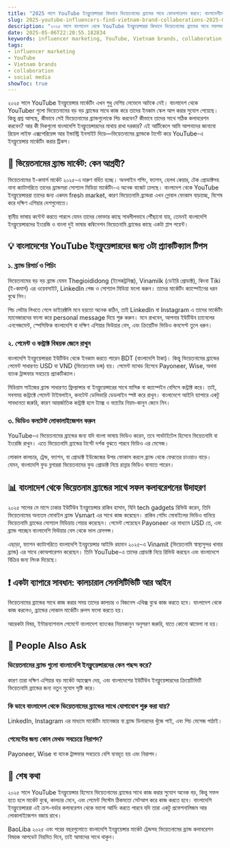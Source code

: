 ```yaml
---
title: "2025 সালে YouTube ইনফ্লুয়েন্সাররা কিভাবে ভিয়েতনামের ব্র্যান্ডের সাথে কোঅপারেশন করবে: বাংলাদেশীদের জন্য গাইড"
slug: 2025-youtube-influencers-find-vietnam-brand-collaborations-2025-05-06
description: "২০২৫ সালে বাংলাদেশ থেকে YouTube ইনফ্লুয়েন্সাররা কিভাবে ভিয়েতনামের ব্র্যান্ডের সাথে সফলভাবে কাজ করতে পারে, সেখানকার মার্কেট, পেমেন্ট মেথড, এবং সোশ্যাল মিডিয়া স্ট্র্যাটেজি নিয়ে একদম রিয়েল, প্র্যাকটিক্যাল গাইড।"
date: 2025-05-06T22:20:55.182834
keywords: influencer marketing, YouTube, Vietnam brands, collaboration, social media
tags:
- influencer marketing
- YouTube
- Vietnam brands
- collaboration
- social media
showToc: true
---
```


২০২৫ সালে YouTube ইনফ্লুয়েন্সার মার্কেটিং এখন শুধু দেশিয় লেভেলে আটকে নেই। বাংলাদেশ থেকে YouTuber গুলো ভিয়েতনামের বড় বড় ব্র্যান্ডের সাথে কাজ করে তাদের ইনকাম স্কেল আপ করার সুযোগ পেয়েছে। কিন্তু প্রশ্ন আসছে, কীভাবে সেই ভিয়েতনামের ব্র্যান্ডগুলোকে পিচ করবেন? কীভাবে তাদের সাথে সঠিক কলাবরেশন করবেন? আর কী দিকগুলো বাংলাদেশি ইনফ্লুয়েন্সারদের মাথায় রাখা দরকার? এই আর্টিকেলে আমি আপনাদের জানাবো রিয়েল লাইফ এক্সপেরিয়েন্স আর ইন্ডাস্ট্রি ইনসাইট দিয়ে—ভিয়েতনামের ব্র্যান্ডকে টার্গেট করে YouTube-এ ইনফ্লুয়েন্সার মার্কেটিং করার ট্রিকস।

## 📢 ভিয়েতনামের ব্র্যান্ড মার্কেট: কেন আগ্রহী?

ভিয়েতনামের ই-কমার্স মার্কেট ২০২৫-এ দারুণ বর্ধিত হচ্ছে। অনলাইন শপিং, ফ্যাশন, হেলথ কেয়ার, টেক প্রোডাক্টসহ নানা ক্যাটাগরিতে তাদের ব্র্যান্ডসরা সোশ্যাল মিডিয়া মার্কেটিং-এ অনেক বাজেট ঢালছে। বাংলাদেশ থেকে YouTube ইনফ্লুয়েন্সাররা তাদের জন্য একদম fresh market, কারণ ভিয়েতনামি ব্র্যান্ডরা এখন গ্লোবাল ফোকাস বাড়াচ্ছে, বিশেষ করে দক্ষিণ এশিয়ার দেশগুলোতে।

স্থানীয় ভাষায় কন্টেন্ট করতে পারলে যেমন তাদের ভোক্তার কাছে সাবলীলভাবে পৌঁছানো যায়, তেমনই বাংলাদেশি ইনফ্লুয়েন্সারদের ইংরেজি ও বাংলা দুই ভাষার কম্বিনেশন ভিয়েতনামি ব্র্যান্ডের কাছে একটা প্লাস পয়েন্ট।

## 💡 বাংলাদেশের YouTube ইনফ্লুয়েন্সারদের জন্য ৩টা প্র্যাকটিক্যাল টিপস

### ১. ব্র্যান্ড রিসার্চ ও পিচিং  

ভিয়েতনামের বড় বড় ব্র্যান্ড যেমন Thegioididong (ইলেকট্রনিক্স), Vinamilk (ডেইরি প্রোডাক্ট), কিংবা Tiki (ই-কমার্স) এর ওয়েবসাইট, LinkedIn পেজ ও সোশ্যাল মিডিয়া ফলো করুন। তাদের মার্কেটিং ক্যাম্পেইনের ধরন বুঝে নিন। 

পিচ লেটার লিখতে গেলে ডাইরেক্টলি মনে হয়তো অনেক কঠিন, তাই LinkedIn বা Instagram এ তাদের মার্কেটিং ম্যানেজারদের ফলো করে personal message দিয়ে শুরু করুন। মনে রাখবেন, আপনার ইউটিউব চ্যানেলের এনগেজমেন্ট, স্পেসিফিক বাংলাদেশি বা দক্ষিণ এশিয়ার ভিউয়ার বেস, এবং ক্রিয়েটিভ ভিডিও কনসেপ্ট তুলে ধরুন।

### ২. পেমেন্ট ও কন্ট্রাক্ট বিষয়ক জেনে রাখুন  

বাংলাদেশি ইনফ্লুয়েন্সাররা ইউটিউব থেকে ইনকাম করতে পারেন BDT (বাংলাদেশি টাকা)। কিন্তু ভিয়েতনামের ব্র্যান্ডের পেমেন্ট সাধারণত USD বা VND (ভিয়েতনাম ডঙ্গ) হয়। পেমেন্ট ম্যাথড হিসেবে Payoneer, Wise, অথবা ব্যাংক ট্রান্সফার সবচেয়ে প্র্যাকটিক্যাল।  

মিডিয়াম সাইজের ব্র্যান্ড সাধারণত ফ্রিল্যান্সার বা ইনফ্লুয়েন্সারের সাথে মাসিক বা ক্যাম্পেইন বেসিসে কন্ট্রাক্ট করে। তাই, সবসময় কন্ট্রাক্টে পেমেন্ট টাইমলাইন, কনটেন্ট ডেলিভারি ডেডলাইন স্পষ্ট করে রাখুন। বাংলাদেশে আইনি ব্যাপারে একটু সাবধানতা জরুরি, কারণ আন্তর্জাতিক কন্ট্রাক্ট হলে ট্যাক্স ও ভ্যাটের নিয়ম-কানুন জেনে নিন।

### ৩. ভিডিও কনটেন্ট লোকালাইজেশন করুন  

YouTube-এ ভিয়েতনামের ব্র্যান্ডের জন্য যদি বাংলা ভাষায় ভিডিও করেন, তবে সাবটাইটেল হিসেবে ভিয়েতনামি বা ইংরেজি রাখুন। এতে ভিয়েতনামি ব্র্যান্ডের টার্গেট দর্শক বুঝতে পারবে ভিডিও এর মেসেজ।  

লোকাল কালচার, ট্রেন্ড, ফ্যাশন, বা প্রোডাক্ট ইউজেজের উপর ফোকাস করলে ব্র্যান্ড থেকে ফেরতের চাওয়াও বাড়ে। যেমন, বাংলাদেশি ফুড ব্লগাররা ভিয়েতনামের ফুড প্রোডাক্ট নিয়ে রান্নার ভিডিও বানাতে পারেন।

## 📊 বাংলাদেশ থেকে ভিয়েতনাম ব্র্যান্ডের সাথে সফল কলাবরেশনের উদাহরণ

২০২৫ সালের মে মাসে ঢাকার ইউটিউব ইনফ্লুয়েন্সার রাকিব হাসান, যিনি tech gadgets রিভিউ করেন, তিনি ভিয়েতনামের অন্যতম মোবাইল ব্র্যান্ড Vsmart এর সাথে কাজ করেছেন। রাকিব গেমিং মোবাইলের ভিডিও বানিয়ে ভিয়েতনামি ব্র্যান্ডের সোশ্যাল মিডিয়ায় শেয়ার করেছেন। পেমেন্ট পেয়েছেন Payoneer এর মাধ্যমে USD তে, এবং ব্র্যান্ড পাচ্ছেন বাংলাদেশি ভিউয়ার বেস থেকে ভাল রেসপন্স।  

এছাড়া, ফ্যাশন ক্যাটাগরিতে বাংলাদেশি ইনফ্লুয়েন্সার আইভি রহমান ২০২৫-এ Vinamit (ভিয়েতনামি স্বাস্থ্যসুন্দর খাবার ব্র্যান্ড) এর সাথে কোঅপারেশন করেছেন। তিনি YouTube-এ তাদের প্রোডাক্ট নিয়ে রিভিউ করছেন এবং বাংলাদেশে বিক্রির জন্য লিংক দিয়েছে।

## ❗ একটা ব্যাপারে সাবধান: কালচারাল সেনসিটিভিটি আর আইন

ভিয়েতনামের ব্র্যান্ডের সাথে কাজ করার সময় তাদের কালচার ও বিজনেস এথিক্স বুঝে কাজ করতে হবে। বাংলাদেশ থেকে কাজ করলেও, ব্র্যান্ডের লোকাল মার্কেটিং রুলস ফলো করতে হয়।  

আরেকটা বিষয়, ইন্টারন্যাশনাল পেমেন্টে বাংলাদেশ ব্যাংকের নিয়মকানুন অনুসরণ জরুরি, যাতে কোনো ঝামেলা না হয়।  

## 👀 People Also Ask

### ভিয়েতনামের ব্র্যান্ড গুলো বাংলাদেশি ইনফ্লুয়েন্সারদের কেন পছন্দ করে?  
কারণ তারা দক্ষিণ এশিয়ার বড় মার্কেট অ্যাক্সেস দেয়, এবং বাংলাদেশের ইউটিউব ইনফ্লুয়েন্সারদের ক্রিয়েটিভিটি ভিয়েতনামি ব্র্যান্ডের জন্য নতুন সুযোগ সৃষ্টি করে।  

### কি ভাবে বাংলাদেশ থেকে ভিয়েতনামের ব্র্যান্ডের সাথে যোগাযোগ শুরু করা যায়?  
LinkedIn, Instagram এর মাধ্যমে মার্কেটিং ম্যানেজার বা ব্র্যান্ড ডিলারদের খুঁজে পাই, এবং পিচ মেসেজ পাঠাই।  

### পেমেন্টের জন্য কোন মেথড সবচেয়ে নিরাপদ?  
Payoneer, Wise বা ব্যাংক ট্রান্সফার সবচেয়ে বেশি ব্যবহৃত হয় এবং নিরাপদ।  

## 📢 শেষ কথা  

২০২৫ সালে YouTube ইনফ্লুয়েন্সার হিসেবে ভিয়েতনামের ব্র্যান্ডের সাথে কাজ করার সুযোগ অনেক বড়, কিন্তু সফল হতে হলে মার্কেট বুঝে, কালচার মেনে, এবং পেমেন্ট সিস্টেম ঠিকমতো সেটআপ করে কাজ করতে হবে। বাংলাদেশি ইনফ্লুয়েন্সাররা এই ক্রস-বর্ডার কলাবরেশন থেকে ভালো আর্নিং করতে পারবে যদি তারা একটু প্রফেশনালিজম আর লোকালাইজেশন বজায় রাখে।  

BaoLiba ২০২৫ এবং পরের বছরগুলোতে বাংলাদেশি ইনফ্লুয়েন্সার মার্কেট ট্রেন্ডসহ ভিয়েতনামের ব্র্যান্ড কলাবরেশন বিষয়ক আপডেট নিয়মিত দিবে, তাই আমাদের সাথে থাকুন।
